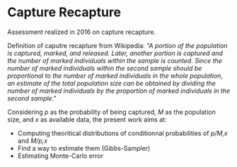 # Capture Recapture

Assessment realized in 2016 on capture recapture.

Definition of caputre recapture from Wikipedia: *"A portion of the population is captured, marked, and released. Later, another portion is captured and the number of marked individuals within the sample is counted. Since the number of marked individuals within the second sample should be proportional to the number of marked individuals in the whole population, an estimate of the total population size can be obtained by dividing the number of marked individuals by the proportion of marked individuals in the second sample."*

Considering *p* as the probability of being captured, *M* as the population size, and *x* as available data, the present work aims at:
* Computing theoritical distributions of conditionnal probabilities of *p/M,x* and *M/p,x*
* Find a way to estimate them (Gibbs-Sampler)
* Estimating Monte-Carlo error
